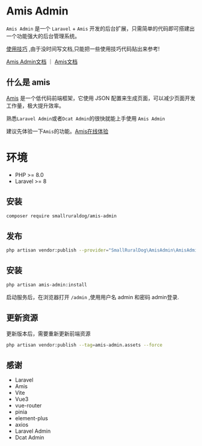 # Amis Admin
`Amis Admin` 是一个 `Laravel` + `Amis` 开发的后台扩展，只需简单的代码即可搭建出一个功能强大的后台管理系统。

[使用技巧](https://github.com/SmallRuralDog/amis-admin/wiki) ,由于没时间写文档,只能把一些使用技巧代码贴出来参考!

[Amis Admin文档](https://www.yuque.com/smallruraldog/kghkg8) ｜
[Amis文档](https://aisuda.bce.baidu.com/amis/zh-CN/docs/index)


## 什么是 amis
[Amis](https://github.com/baidu/amis) 是一个低代码前端框架，它使用 JSON 配置来生成页面，可以减少页面开发工作量，极大提升效率。

熟悉`Laravel Admin`或者`Dcat Admin`的很快就能上手使用 `Amis Admin`

建议先体验一下`Amis`的功能。[Amis在线体验](https://aisuda.bce.baidu.com/amis/zh-CN/components/page)

# 环境

- PHP >= 8.0
- Laravel >= 8

## 安装

``` bash
composer require smallruraldog/amis-admin
```

## 发布

``` bash
php artisan vendor:publish --provider="SmallRuralDog\AmisAdmin\AmisAdminServiceProvider"
```

## 安装

``` bash
php artisan amis-admin:install
```

启动服务后，在浏览器打开 `/admin` ,使用用户名 admin 和密码 admin登录.

## 更新资源

更新版本后，需要重新更新前端资源

``` bash
php artisan vendor:publish --tag=amis-admin.assets --force
```

## 感谢

- Laravel
- Amis
- Vite
- Vue3
- vue-router
- pinia
- element-plus
- axios
- Laravel Admin
- Dcat Admin

